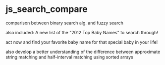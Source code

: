 js_search_compare
=================

comparison between binary search alg. and fuzzy search

also included: A new list of the "2012 Top Baby Names" to search through!

act now and find your favorite baby name for that special baby in your life!

also develop a better understanding of the difference between approximate string matching and half-interval matching using sorted arrays
